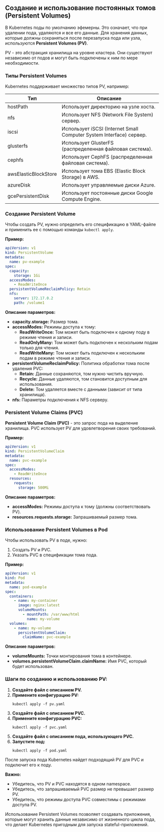 ## Создание и использование постоянных томов (Persistent Volumes)

В Kubernetes поды по умолчанию эфемерны. Это означает, что при удалении пода, удаляются и все его данные. Для хранения данных, которые должны сохраняться после перезапуска пода или узла, используются **Persistent Volumes (PV)**.

PV - это абстракция хранилища на уровне кластера. Они существуют независимо от подов и могут быть подключены к ним по мере необходимости. 

### Типы Persistent Volumes

Kubernetes поддерживает множество типов PV, например:

| Тип           | Описание                                                       |
|--------------|-----------------------------------------------------------------|
| hostPath       | Использует директорию на узле хоста.                          |
| nfs           | Использует NFS (Network File System) сервер.                |
| iscsi         | Использует iSCSI (Internet Small Computer System Interface) сервер. |
| glusterfs     | Использует GlusterFS (распределенная файловая система).     |
| cephfs       | Использует CephFS (распределенная файловая система).      |
| awsElasticBlockStore | Использует тома EBS (Elastic Block Storage) в AWS.            |
| azureDisk     | Использует управляемые диски Azure.                          |
| gcePersistentDisk | Использует постоянные диски Google Compute Engine.             |

### Создание Persistent Volume

Чтобы создать PV, нужно определить его спецификацию в YAML-файле и применить ее с помощью команды `kubectl apply`.

**Пример:**

```yaml
apiVersion: v1
kind: PersistentVolume
metadata:
  name: pv-example
spec:
  capacity:
    storage: 1Gi
  accessModes:
    - ReadWriteOnce
  persistentVolumeReclaimPolicy: Retain
  nfs:
    server: 172.17.0.2
    path: /volume1
```

**Описание параметров:**

* **capacity.storage:**  Размер тома.
* **accessModes:**  Режимы доступа к тому:
    * **ReadWriteOnce:**  Том может быть подключен к одному поду в режиме чтения и записи.
    * **ReadOnlyMany:**  Том может быть подключен к нескольким подам только для чтения.
    * **ReadWriteMany:**  Том может быть подключен к нескольким подам в режиме чтения и записи.
* **persistentVolumeReclaimPolicy:**  Политика обработки тома после удаления PVC:
    * **Retain:**  Данные сохраняются, том нужно чистить вручную.
    * **Recycle:**  Данные удаляются, том становится доступным для использования.
    * **Delete:**  Том удаляется вместе с данными (зависит от типа хранилища).
* **nfs:**  Параметры подключения к NFS серверу.

### Persistent Volume Claims (PVC)

**Persistent Volume Claim (PVC)** - это запрос пода на выделение хранилища. PVC использует PV для удовлетворения своих требований.

**Пример:**

```yaml
apiVersion: v1
kind: PersistentVolumeClaim
metadata:
  name: pvc-example
spec:
  accessModes:
    - ReadWriteOnce
  resources:
    requests:
      storage: 500Mi
```

**Описание параметров:**

* **accessModes:**  Режимы доступа к тому (должны соответствовать PV).
* **resources.requests.storage:**  Запрашиваемый размер тома.

### Использование Persistent Volumes в Pod

Чтобы использовать PV в поде, нужно:

1. Создать PV и PVC.
2. Указать PVC в спецификации тома пода.

**Пример:**

```yaml
apiVersion: v1
kind: Pod
metadata:
  name: pod-example
spec:
  containers:
    - name: my-container
      image: nginx:latest
      volumeMounts:
        - mountPath: /var/www/html
          name: my-volume
  volumes:
    - name: my-volume
      persistentVolumeClaim:
        claimName: pvc-example
```

**Описание параметров:**

* **volumeMounts:**  Точки монтирования тома в контейнере.
* **volumes.persistentVolumeClaim.claimName:**  Имя PVC, который будет использован.

### Шаги по созданию и использованию PV:

1. **Создайте файл с описанием PV.** 
2. **Примените конфигурацию PV:**
    ```
    kubectl apply -f pv.yaml
    ```
3. **Создайте файл с описанием PVC.** 
4. **Примените конфигурацию PVC:**
    ```
    kubectl apply -f pvc.yaml
    ```
5. **Создайте файл с описанием пода, использующего PVC.** 
6. **Запустите под:**
    ```
    kubectl apply -f pod.yaml
    ```

После запуска пода Kubernetes найдет подходящий PV для PVC и подключит его к поду. 

**Важно:** 

* Убедитесь, что PV и PVC находятся в одном namespace.
* Убедитесь, что запрашиваемый PVC размер не превышает размер PV.
* Убедитесь, что режимы доступа PVC совместимы с режимами доступа PV.

Использование Persistent Volumes позволяет создавать приложения, которые могут хранить данные независимо от жизненного цикла пода, что делает Kubernetes  пригодным для запуска stateful-приложений. 
